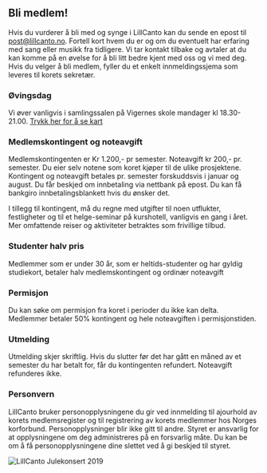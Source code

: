 ## Bli medlem!

Hvis du vurderer å bli med og synge i LillCanto kan du sende en epost til post@lillcanto.no. Fortell kort hvem du er og om du eventuelt har erfaring med sang eller musikk fra tidligere. Vi tar kontakt tilbake og avtaler at du kan komme på en øvelse for å bli litt bedre kjent med oss og vi med deg. Hvis du velger å bli medlem, fyller du et enkelt innmeldingssjema som leveres til korets sekretær.

### Øvingsdag
Vi øver vanligvis i samlingssalen på Vigernes skole mandager kl 18.30-21.00. 
<a href="https://www.google.com/maps/place/Vigernes+skole/@59.9552564,11.0694978,17z/data=!3m1!4b1!4m5!3m4!1s0x46417cbdf859a029:0x42ea18aaf7b9d880!8m2!3d59.9552537!4d11.0716918" target="_blank">Trykk her for å se kart</a>
### Medlemskontingent og noteavgift 
Medlemskontingenten er Kr 1.200,- pr semester.
Noteavgift kr 200,- pr. semester. Du eier selv notene som koret kjøper til de ulike prosjektene.
Kontingent og noteavgift betales pr. semester forskuddsvis i januar og august. Du får beskjed om innbetaling via nettbank på epost. Du kan få bankgiro innbetalingsblankett hvis du ønsker det.

I tillegg til kontingent, må du regne med utgifter til noen utflukter, festligheter og til et helge-seminar på kurshotell, vanligvis en gang i året. Mer omfattende reiser og aktiviteter betraktes som frivillige tilbud.
### Studenter halv pris
Medlemmer som er under 30 år, som er heltids-studenter og har gyldig studiekort, betaler halv medlemskontingent og ordinær noteavgift
### Permisjon
Du kan søke om permisjon fra koret i perioder du ikke kan delta. Medlemmer betaler 50% kontingent og hele noteavgiften i permisjonstiden.
### Utmelding
Utmelding skjer skriftlig. Hvis du slutter før det har gått en måned av et semester du har betalt for, får du kontingenten refundert. Noteavgift refunderes ikke.
### Personvern
LillCanto bruker personopplysningene du gir ved innmelding til ajourhold av korets medlemsregister og til registrering av korets medlemmer hos Norges korforbund. Personopplysninger blir ikke gitt til andre. Styret er ansvarlig for at opplysningene om deg administreres på en forsvarlig måte. Du kan be om å få personopplysningene dine slettet ved å gi beskjed til styret.

![LillCanto Julekonsert 2019](assets/bilder_til_web/Kirkekonsert.jpg)
